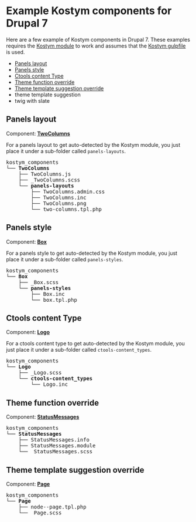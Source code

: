 # Example Kostym components for Drupal 7

Here are a few example of Kostym components in Drupal 7. These examples requires the [Kostym module](https://github.com/kostym/drupal-7-module) to work and assumes that the [Kostym gulpfile](https://github.com/kostym/drupal-7-gulpfile.js) is used. 

* [Panels layout](#panels-layout)
* [Panels style](#panels-style)
* [Ctools content Type](#ctools-content-type)
* [Theme function override](#theme-function-override) 
* [Theme template suggestion override](#theme-template-suggestion-override)
* theme template suggestion
* twig with slate

## Panels layout
Component: **[TwoColumns](https://github.com/kostym/drupal-7-examples/tree/master/TwoColumns)**

For a panels layout to get auto-detected by the Kostym module, you just place it under a sub-folder called `panels-layouts`.

<pre>
kostym_components
└── <b>TwoColumns</b>
    ├── TwoColumns.js
    ├── _TwoColumns.scss
    └── <b>panels-layouts</b>
        ├── TwoColumns.admin.css
        ├── TwoColumns.inc
        ├── TwoColumns.png
        └── two-columns.tpl.php
</pre>

## Panels style

Component: **[Box](https://github.com/kostym/drupal-7-examples/tree/master/Box)**

For a panels style to get auto-detected by the Kostym module, you just place it under a sub-folder called `panels-styles`.
<pre>
kostym_components
└── <b>Box</b>
    ├── _Box.scss
    └── <b>panels-styles</b>
        ├── Box.inc
        └── box.tpl.php
</pre>

## Ctools content Type

Component: **[Logo](https://github.com/kostym/drupal-7-examples/tree/master/Logo)**

For a ctools content type to get auto-detected by the Kostym module, you just place it under a sub-folder called `ctools-content_types`.
<pre>
kostym_components
└── <b>Logo</b>
    ├── _Logo.scss
    └── <b>ctools-content_types</b>
        └── Logo.inc
</pre>

## Theme function override 

Component: **[StatusMessages](https://github.com/kostym/drupal-7-examples/tree/master/StatusMessages)**

<pre>
kostym_components
└── <b>StatusMessages</b>
    ├── StatusMessages.info
    ├── StatusMessages.module
    └── _StatusMessages.scss
</pre>

## Theme template suggestion override

Component: **[Page](https://github.com/kostym/drupal-7-examples/tree/master/Page)**

<pre>
kostym_components
└── <b>Page</b>
    ├── node--page.tpl.php
    └── _Page.scss
</pre>
